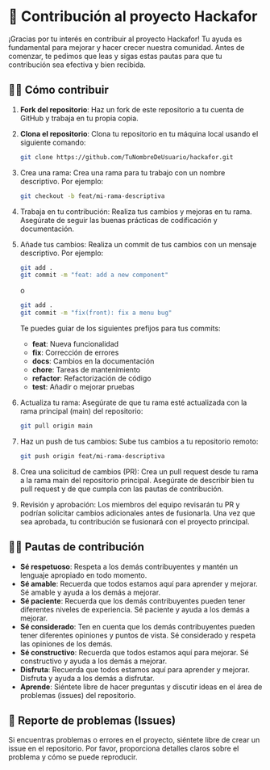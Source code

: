 # 🐹 Contribución al proyecto Hackafor

¡Gracias por tu interés en contribuir al proyecto Hackafor! Tu ayuda es fundamental para mejorar y hacer crecer nuestra comunidad. Antes de comenzar, te pedimos que leas y sigas estas pautas para que tu contribución sea efectiva y bien recibida.

## 👨‍🎓 Cómo contribuir

1. **Fork del repositorio**: Haz un fork de este repositorio a tu cuenta de GitHub y trabaja en tu propia copia.

2. **Clona el repositorio**: Clona tu repositorio en tu máquina local usando el siguiente comando:

   ```bash
   git clone https://github.com/TuNombreDeUsuario/hackafor.git
   ```
3. Crea una rama: Crea una rama para tu trabajo con un nombre descriptivo. Por ejemplo:

   ```bash
   git checkout -b feat/mi-rama-descriptiva
   ```
4. Trabaja en tu contribución: Realiza tus cambios y mejoras en tu rama. Asegúrate de seguir las buenas prácticas de codificación y documentación.
5. Añade tus cambios: Realiza un commit de tus cambios con un mensaje descriptivo. Por ejemplo:

   ```bash
   git add .
   git commit -m "feat: add a new component"
   ```
   o

   ```bash
   git add . 
   git commit -m "fix(front): fix a menu bug"
   ```

   Te puedes guiar de los siguientes prefijos para tus commits:
    - **feat**: Nueva funcionalidad
    - **fix**: Corrección de errores
    - **docs**: Cambios en la documentación
    - **chore**: Tareas de mantenimiento
    - **refactor**: Refactorización de código
    - **test**: Añadir o mejorar pruebas
6. Actualiza tu rama: Asegúrate de que tu rama esté actualizada con la rama principal (main) del repositorio: 

   ```bash
   git pull origin main
   ```
7. Haz un push de tus cambios: Sube tus cambios a tu repositorio remoto: 

   ```bash
   git push origin feat/mi-rama-descriptiva
   ```

8. Crea una solicitud de cambios (PR): Crea un pull request desde tu rama a la rama main del repositorio principal. Asegúrate de describir bien tu pull request y de que cumpla con las pautas de contribución.
9. Revisión y aprobación: Los miembros del equipo revisarán tu PR y podrían solicitar cambios adicionales antes de fusionarla. Una vez que sea aprobada, tu contribución se fusionará con el proyecto principal.

## 🧘‍♀️ Pautas de contribución

- **Sé respetuoso**: Respeta a los demás contribuyentes y mantén un lenguaje apropiado en todo momento.
- **Sé amable**: Recuerda que todos estamos aquí para aprender y mejorar. Sé amable y ayuda a los demás a mejorar.
- **Sé paciente**: Recuerda que los demás contribuyentes pueden tener diferentes niveles de experiencia. Sé paciente y ayuda a los demás a mejorar.
- **Sé considerado**: Ten en cuenta que los demás contribuyentes pueden tener diferentes opiniones y puntos de vista. Sé considerado y respeta las opiniones de los demás.
- **Sé constructivo**: Recuerda que todos estamos aquí para mejorar. Sé constructivo y ayuda a los demás a mejorar.
- **Disfruta**: Recuerda que todos estamos aquí para aprender y mejorar. Disfruta y ayuda a los demás a disfrutar.
- **Aprende**: Siéntete libre de hacer preguntas y discutir ideas en el área de problemas (issues) del repositorio.

## 🐛 Reporte de problemas (Issues)

Si encuentras problemas o errores en el proyecto, siéntete libre de crear un issue en el repositorio. Por favor, proporciona detalles claros sobre el problema y cómo se puede reproducir.